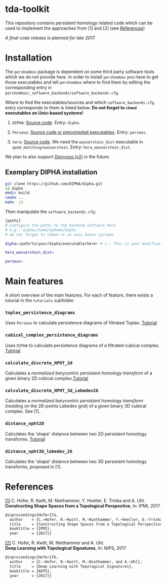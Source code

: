 # tda-toolkit

This repository contains persistent homology related code which can be used 
to implement the approaches from [1] and [2] (see [References](#references))

*A final code release is planned for late 2017.*

# Installation

The `pershombox` package is dependent on some third party software tools which we do not provide here.
In order to install `pershombox` you have to get those executables and tell `pershombox` where 
 to find them by editing the corresponding entry in 
 `pershombox/_software_backends/software_backends.cfg`.

Where to find the executables/sources and which `software_backends.cfg` entry corresponds to them 
is listed below. 
**Do not forget to `chmod` executables on Unix-based systems!**

1. `DIPHA`: [Source code](https://github.com/DIPHA/dipha). 
Entry: `dipha`.

2. `Perseus`: [Source code or precompiled executables](http://people.maths.ox.ac.uk/nanda/perseus/index.html). 
Entry: `perseus`.

3. `hera`: [Source code](https://bitbucket.org/grey_narn/hera.git). 
We need the `wasserstein_dist` executable in `geom_matching/wasserstein`. Entry: `hera_wasserstein_dist`.

We plan to also support [Dionysus (v2)](http://mrzv.org/software/dionysus2/) in the future.

## Exemplary DIPHA installation

```bash
git clone https://github.com/DIPHA/dipha.git
cd dipha
mkdir build
cmake ..
make -j4
```

Then manipulate the `software_backends.cfg`: 

```bash
[paths]
# Configure the paths to the backend software here
# e.g., dipha=/home/myHome/dipha
# do not forget to chmod +x on unix bases systems

dipha=<path/to/your/dipha/executable/here> # <-- This is your modification

hera_wasserstein_dist=

perseus=
```

# Main features
A short overview of the main features. For each of feature, there exists a tutorial in the 
`tutorials` subfolder.

### `toplex_persistence_diagrams`
Uses `Perseus` to calculate persistence diagrams of filtrated Toplex. [Tutorial](https://github.com/c-hofer/tda-toolkit/blob/master/tutorials/toplex_persistence_diagrams.ipynb)

### `cubical_complex_persistence_diagrams`
Uses `DIPHA` to calculate persistence diagrams of a filtrated cubical complex. [Tutorial](https://github.com/c-hofer/tda-toolkit/blob/master/tutorials/tutorials/cubical_complex_persistence_diagrams.ipynb)

### `calculate_discrete_NPHT_2d`
Calculates a *normalized barycentric persistent homology transform* of a given binary 2D cubical complex.[Tutorial](https://github.com/c-hofer/tda-toolkit/blob/master/tutorials/discrete_2d_npht.ipynb)

### `calculate_discrete_NPHT_3d_Lebedev26`
Calculates a *normalized barycentric persistent homology transform* (residing on 
the 26-points Lebedev grid) of a given binary 3D cubical complex.
See [1].

### `distance_npht2D`
Calculates the 'shape' distance between two 2D persistent homology transforms. 
[Tutorial](https://github.com/c-hofer/tda-toolkit/blob/master/tutorials/discrete_2d_npht.ipynb)

### `distance_npht3D_lebedev_26` 
Calculates the 'shape' distance between two 3D persistent homology transforms, proposed
in [1].

# References 
[[1]](http://wwwx.cs.unc.edu/~mn/sites/default/files/hofer2017_ipmi.pdf) 
C. Hofer, R. Kwitt, M. Niethammer, Y. Hoeller, E. Trinka and A. Uhl.    
**Constructing Shape Spaces from a Topological Perspective**, In: IPMI, 2017
```bash
@inproceedings{Hofer17a,
  author    = {C.~Hofer, R.~Kwitt, M.~Niethammer, Y.~Hoeller, E.~Trinka and A.~Uhl},
  title     = {Constructing Shape Spaces from a Topological Perspective},
  booktitle = {IPMI},
  year      = {2017}}
```

[[2]](https://arxiv.org/abs/1707.04041) 
C. Hofer, R. Kwitt, M. Niethammer and A. Uhl.     
**Deep Learning with Topological Signatures**, In: NIPS, 2017
```bash
@inproceedings{Hofer17b,
  author    = {C.~Hofer, R.~Kwitt, M.~Niethammer, and A.~Uhl},
  title     = {Deep Learning with Topological Signatures},
  booktitle = {NIPS},
  year      = {2017}}
```


